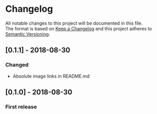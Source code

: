 # Changelog
All notable changes to this project will be documented in this file.    
The format is based on [Keep a Changelog](http://keepachangelog.com/en/1.0.0/)
and this project adheres to [Semantic Versioning](http://semver.org/spec/v2.0.0.html).

## [0.1.1] - 2018-08-30
### Changed
- Absolute image links in README.md

## [0.1.0] - 2018-08-30
### First release